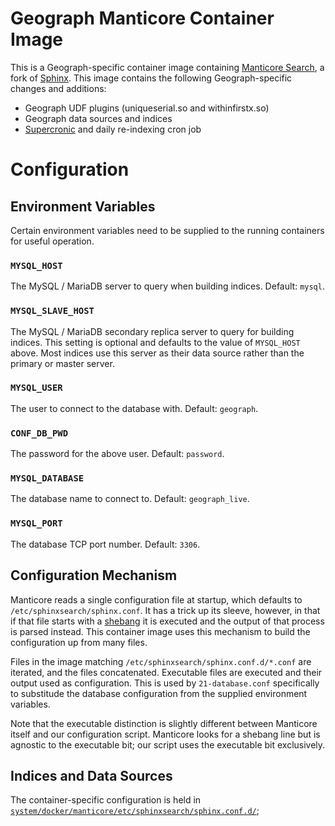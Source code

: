 # Geograph Manticore Container Image

This is a Geograph-specific container image containing [Manticore Search](https://manticoresearch.com/),
a fork of [Sphinx](http://sphinxsearch.com/). This image contains the following
Geograph-specific changes and additions:

* Geograph UDF plugins (uniqueserial.so and withinfirstx.so)
* Geograph data sources and indices
* [Supercronic](https://github.com/aptible/supercronic) and daily re-indexing cron job

# Configuration

## Environment Variables

Certain environment variables need to be supplied to the running containers for
useful operation.

### `MYSQL_HOST`

The MySQL / MariaDB server to query when building indices. Default: `mysql`.

### `MYSQL_SLAVE_HOST`

The MySQL / MariaDB secondary replica server to query for building indices.
This setting is optional and defaults to the value of `MYSQL_HOST` above. Most
indices use this server as their data source rather than the primary or master
server.

### `MYSQL_USER`

The user to connect to the database with. Default: `geograph`.

### `CONF_DB_PWD`

The password for the above user. Default: `password`.

### `MYSQL_DATABASE`

The database name to connect to. Default: `geograph_live`.

### `MYSQL_PORT`

The database TCP port number. Default: `3306`.

## Configuration Mechanism

Manticore reads a single configuration file at startup, which defaults to
`/etc/sphinxsearch/sphinx.conf`. It has a trick up its sleeve, however, in that
if that file starts with a [shebang](https://en.wikipedia.org/wiki/Shebang_%28Unix%29)
it is executed and the output of that process is parsed instead. This container
image uses this mechanism to build the configuration up from many files.

Files in the image matching `/etc/sphinxsearch/sphinx.conf.d/*.conf` are
iterated, and the files concatenated. Executable files are executed and their
output used as configuration. This is used by `21-database.conf` specifically
to substitude the database configuration from the supplied environment
variables.

Note that the executable distinction is slightly different between Manticore
itself and our configuration script. Manticore looks for a shebang line but is
agnostic to the executable bit; our script uses the executable bit exclusively.

## Indices and Data Sources

The container-specific configuration is held in
[`system/docker/manticore/etc/sphinxsearch/sphinx.conf.d/`](etc/sphinxsearch/sphinx.conf.d/);

